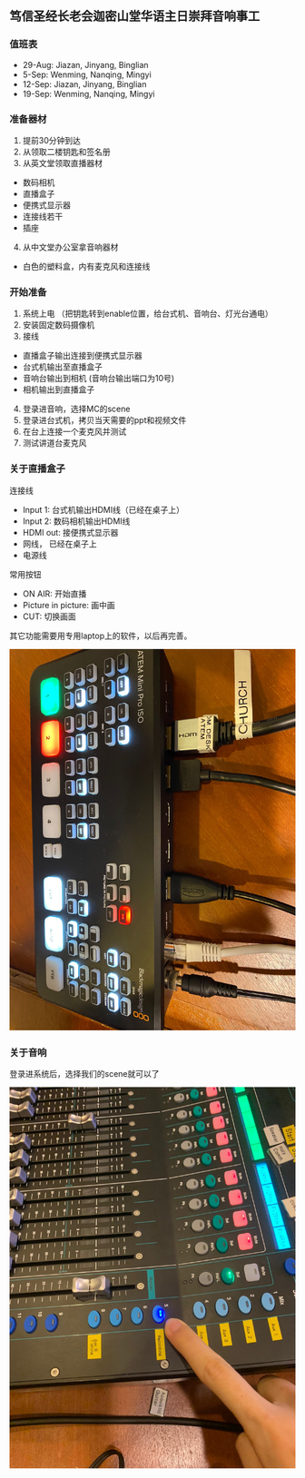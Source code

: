## 笃信圣经长老会迦密山堂华语主日崇拜音响事工

### 值班表

- 29-Aug: Jiazan, Jinyang, Binglian
- 5-Sep: Wenming, Nanqing, Mingyi
- 12-Sep: Jiazan, Jinyang, Binglian
- 19-Sep: Wenming, Nanqing, Mingyi 

### 准备器材 

1. 提前30分钟到达
2. 从领取二楼钥匙和签名册
3. 从英文堂领取直播器材
- 数码相机
- 直播盒子
- 便携式显示器
- 连接线若干
- 插座
4. 从中文堂办公室拿音响器材
- 白色的塑料盒，内有麦克风和连接线

### 开始准备

1. 系统上电 （把钥匙转到enable位置，给台式机、音响台、灯光台通电）
2. 安装固定数码摄像机
3. 接线
- 直播盒子输出连接到便携式显示器
- 台式机输出至直播盒子
- 音响台输出到相机 (音响台输出端口为10号)
- 相机输出到直播盒子
4. 登录进音响，选择MC的scene 
5. 登录进台式机，拷贝当天需要的ppt和视频文件
6. 在台上连接一个麦克风并测试
7. 测试讲道台麦克风

### 关于直播盒子

连接线

- Input 1: 台式机输出HDMI线（已经在桌子上）
- Input 2: 数码相机输出HDMI线
- HDMI out: 接便携式显示器
- 网线， 已经在桌子上
- 电源线

常用按钮

- ON AIR: 开始直播
- Picture in picture: 画中画
- CUT: 切换画面

其它功能需要用专用laptop上的软件，以后再完善。


![直播盒子](/static/atem.jpg)

### 关于音响

登录进系统后，选择我们的scene就可以了

![音响台](/static/audio1.jpg)


